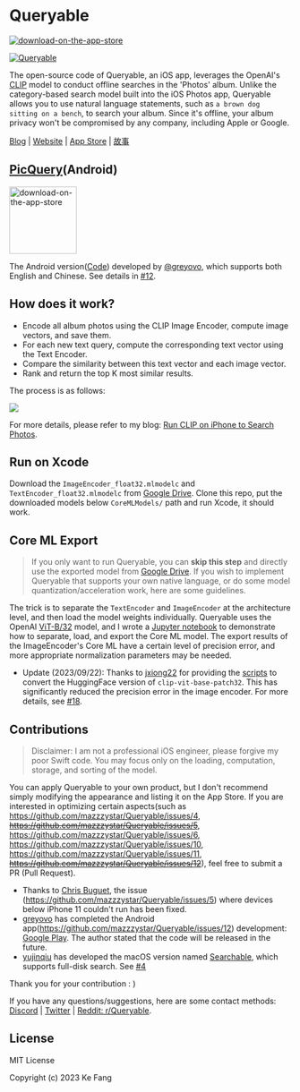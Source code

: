 # Queryable
<a href="https://apps.apple.com/us/app/queryable-find-photo-by-text/id1661598353?platform=iphone">
    <img src="https://github-production-user-asset-6210df.s3.amazonaws.com/6824141/252914927-51414112-236b-4f7a-a13b-5210f9203198.svg" alt="download-on-the-app-store">
</a>

[![Queryable](https://mazzzystar.github.io/images/2022-12-28/Queryable-search-result.jpg)](https://apps.apple.com/us/app/queryable-find-photo-by-text/id1661598353?platform=iphone)

The open-source code of Queryable, an iOS app, leverages the OpenAI's [CLIP](https://github.com/openai/CLIP) model to conduct offline searches in the 'Photos' album. Unlike the category-based search model built into the iOS Photos app, Queryable allows you to use natural language statements, such as `a brown dog sitting on a bench`, to search your album. Since it's offline, your album privacy won't be compromised by any company, including Apple or Google.

[Blog](https://mazzzystar.github.io/2022/12/29/Run-CLIP-on-iPhone-to-Search-Photos/) | [Website](https://queryable.app/) | [App Store](https://apps.apple.com/us/app/queryable-find-photo-by-text/id1661598353?platform=iphone) | [故事](https://v2ex.com/t/955496)

## [PicQuery](https://github.com/greyovo/PicQuery)(Android)
<a href="https://play.google.com/store/apps/details?id=me.grey.picquery">
    <img src="https://github-production-user-asset-6210df.s3.amazonaws.com/6824141/274861421-69a37ae7-55b3-46b2-ad24-5368eb2734f9.png" alt="download-on-the-app-store" width="120">
</a>

The Android version([Code](https://github.com/greyovo/PicQuery)) developed by [@greyovo](https://github.com/greyovo), which supports both English and Chinese. See details in [#12](https://github.com/mazzzystar/Queryable/issues/12).

## How does it work?
* Encode all album photos using the CLIP Image Encoder, compute image vectors, and save them.
* For each new text query, compute the corresponding text vector using the Text Encoder.
* Compare the similarity between this text vector and each image vector.
* Rank and return the top K most similar results.

The process is as follows:

![](https://raw.githubusercontent.com/mazzzystar/Queryable/ce184131123650fb014eaa8514e37b1202625d14/Queryable/Queryable/Assets.xcassets/Queryable-flow-chart.jpeg)

For more details, please refer to my blog: [Run CLIP on iPhone to Search Photos](https://mazzzystar.github.io/2022/12/29/Run-CLIP-on-iPhone-to-Search-Photos/).


## Run on Xcode
Download the `ImageEncoder_float32.mlmodelc` and `TextEncoder_float32.mlmodelc` from [Google Drive](https://drive.google.com/drive/folders/12ze3UcqrXt9qeySGh_j_zWE-PWRDTzJv?usp=drive_link).
Clone this repo, put the downloaded models below `CoreMLModels/` path and run Xcode, it should work.

## Core ML Export
> If you only want to run Queryable, you can **skip this step** and directly use the exported model from [Google Drive](https://drive.google.com/drive/folders/12ze3UcqrXt9qeySGh_j_zWE-PWRDTzJv?usp=drive_link). If you wish to implement Queryable that supports your own native language, or do some model quantization/acceleration work, here are some guidelines.

The trick is to separate the `TextEncoder` and `ImageEncoder` at the architecture level, and then load the model weights individually. Queryable uses the OpenAI [ViT-B/32](https://github.com/openai/CLIP) model, and I wrote a [Jupyter notebook](https://github.com/mazzzystar/Queryable/blob/main/PyTorch2CoreML.ipynb) to demonstrate how to separate, load, and export the Core ML model. The export results of the ImageEncoder's Core ML have a certain level of precision error, and more appropriate normalization parameters may be needed.

* Update (2023/09/22): Thanks to [jxiong22](https://github.com/jxiong22) for providing the [scripts](https://github.com/mazzzystar/Queryable/blob/main/PyTorch2CoreML-HuggingFace.ipynb) to convert the HuggingFace version of `clip-vit-base-patch32`. This has significantly reduced the precision error in the image encoder. For more details, see [#18](https://github.com/mazzzystar/Queryable/pull/18).

## Contributions
> Disclaimer: I am not a professional iOS engineer, please forgive my poor Swift code. You may focus only on the loading, computation, storage, and sorting of the model. 

You can apply Queryable to your own product, but I don't recommend simply modifying the appearance and listing it on the App Store. 
If you are interested in optimizing certain aspects(such as https://github.com/mazzzystar/Queryable/issues/4, ~~https://github.com/mazzzystar/Queryable/issues/5~~, https://github.com/mazzzystar/Queryable/issues/6, https://github.com/mazzzystar/Queryable/issues/10, https://github.com/mazzzystar/Queryable/issues/11, ~~https://github.com/mazzzystar/Queryable/issues/12~~), feel free to submit a PR (Pull Request).
* Thanks to [
Chris Buguet](https://github.com/codingstyle), the issue (https://github.com/mazzzystar/Queryable/issues/5) where devices below iPhone 11 couldn't run has been fixed.
* [greyovo](https://github.com/greyovo) has completed the Android app(https://github.com/mazzzystar/Queryable/issues/12) development: [Google Play](https://play.google.com/store/apps/details?id=me.grey.picquery). The author stated that the code will be released in the future.
* [yujinqiu](https://github.com/yujinqiu) has developed the macOS version named [Searchable](https://www.engineerdraft.com/en/searchable/), which supports full-disk search. See [#4](https://github.com/mazzzystar/Queryable/issues/4#issuecomment-1990979537)

Thank you for your contribution : )

If you have any questions/suggestions, here are some contact methods: [Discord](https://discord.com/invite/R3wNsqq3v5) | [Twitter](https://twitter.com/immazzystar) | [Reddit: r/Queryable](https://www.reddit.com/r/Queryable/).

## License
MIT License

Copyright (c) 2023 Ke Fang
